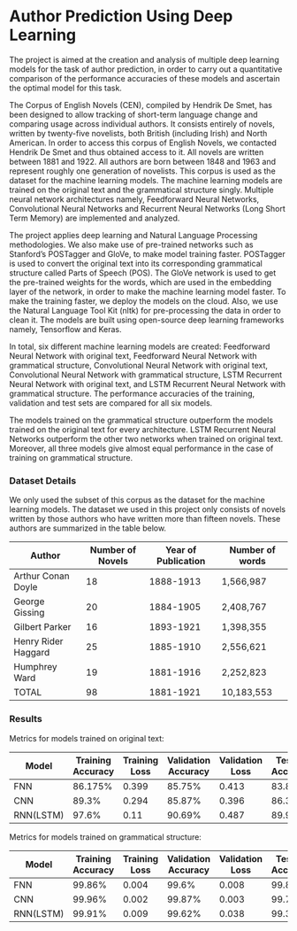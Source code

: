 # Author Prediction Using Deep Learning

The project is aimed at the creation and analysis of multiple deep learning models for the task of author prediction, in order to carry out a quantitative comparison of the performance accuracies of these models and
ascertain the optimal model for this task.

The Corpus of English Novels (CEN), compiled by Hendrik De Smet, has been designed to allow tracking of short-term language change and comparing usage across individual authors. It consists entirely of novels, written by twenty-five novelists, both British (including Irish) and North American. In order to access this corpus of English Novels, we contacted Hendrik De Smet and thus obtained access to it. All novels are written between 1881 and 1922. All authors are born between 1848 and 1963 and represent roughly one generation of novelists. This corpus is used as the dataset for the machine learning models. The machine learning models are trained on the original text and the grammatical structure singly. Multiple neural network architectures namely, Feedforward Neural Networks, Convolutional Neural Networks and Recurrent Neural Networks (Long Short Term Memory) are implemented and analyzed.

The project applies deep learning and Natural Language Processing methodologies. We also make use of pre-trained networks such as Stanford’s POSTagger and GloVe, to make model training faster. POSTagger is used to convert the original text into its corresponding grammatical structure called Parts of Speech (POS). The GloVe network is used to get the pre-trained weights for the words, which are used in the embedding layer of the network, in order to make the machine learning model faster. To make the training faster, we deploy the models on the cloud. Also, we use the Natural Language Tool Kit (nltk) for pre-processing the data in order to clean it. The models are built using open-source deep learning frameworks namely, Tensorflow and
Keras.

In total, six different machine learning models are created: Feedforward Neural Network with original text, Feedforward Neural Network with grammatical structure, Convolutional Neural Network with original text, Convolutional Neural Network with grammatical structure, LSTM Recurrent Neural Network with original text, and LSTM Recurrent Neural Network with grammatical structure. The performance accuracies of the training, validation and test sets are compared for all six models.

The models trained on the grammatical structure outperform the models trained on the original text for every architecture. LSTM Recurrent Neural Networks outperform the other two networks when trained on original text. Moreover, all three models give almost equal performance in the case of training on grammatical structure.

### Dataset Details
We only used the subset of this corpus as the dataset for the machine learning models. The dataset we used in this project only consists of novels written by those authors who have written more than fifteen novels. These authors are summarized in the table below.

| Author              | Number of Novels | Year of Publication | Number of words |
|---------------------|------------------|---------------------|-----------------|
| Arthur Conan Doyle  | 18               | 1888-1913           | 1,566,987       |
| George Gissing      | 20               | 1884-1905           | 2,408,767       |
| Gilbert Parker      | 16               | 1893-1921           | 1,398,355       |
| Henry Rider Haggard | 25               | 1885-1910           | 2,556,621       |
| Humphrey Ward       | 19               | 1881-1916           | 2,252,823       |
| TOTAL               | 98               | 1881-1921           | 10,183,553      |

### Results

Metrics for models trained on original text:

| Model     | Training Accuracy | Training Loss | Validation Accuracy | Validation Loss | Testing Accuracy | Testing Loss |
|-----------|-------------------|---------------|---------------------|-----------------|------------------|--------------|
| FNN       | 86.175%           | 0.399         | 85.75%              | 0.413           | 83.878%          | 0.450        |
| CNN       | 89.3%             | 0.294         | 85.87%              | 0.396           | 86.38%           | 0.376        |
| RNN(LSTM) | 97.6%             | 0.11          | 90.69%              | 0.487           | 89.94%           | 0.475        |

Metrics for models trained on grammatical structure:

| Model     | Training Accuracy | Training Loss | Validation Accuracy | Validation Loss | Testing Accuracy | Testing Loss |
|-----------|-------------------|---------------|---------------------|-----------------|------------------|--------------|
| FNN       | 99.86%            | 0.004         | 99.6%               | 0.008           | 99.84%           | 0.006        |
| CNN       | 99.96%            | 0.002         | 99.87%              | 0.003           | 99.74%           | 0.006        |
| RNN(LSTM) | 99.91%            | 0.009         | 99.62%              | 0.038           | 99.39%           | 0.078        |
